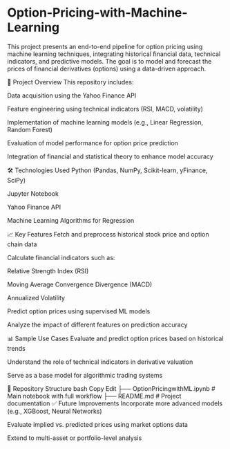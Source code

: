 # Option-Pricing-with-Machine-Learning
This project presents an end-to-end pipeline for option pricing using machine learning techniques, integrating historical financial data, technical indicators, and predictive models. The goal is to model and forecast the prices of financial derivatives (options) using a data-driven approach.

📌 Project Overview
This repository includes:

Data acquisition using the Yahoo Finance API

Feature engineering using technical indicators (RSI, MACD, volatility)

Implementation of machine learning models (e.g., Linear Regression, Random Forest)

Evaluation of model performance for option price prediction

Integration of financial and statistical theory to enhance model accuracy

🛠️ Technologies Used
Python (Pandas, NumPy, Scikit-learn, yFinance, SciPy)

Jupyter Notebook

Yahoo Finance API

Machine Learning Algorithms for Regression

📈 Key Features
Fetch and preprocess historical stock price and option chain data

Calculate financial indicators such as:

Relative Strength Index (RSI)

Moving Average Convergence Divergence (MACD)

Annualized Volatility

Predict option prices using supervised ML models

Analyze the impact of different features on prediction accuracy

📊 Sample Use Cases
Evaluate and predict option prices based on historical trends

Understand the role of technical indicators in derivative valuation

Serve as a base model for algorithmic trading systems

📁 Repository Structure
bash
Copy
Edit
├── OptionPricingwithML.ipynb      # Main notebook with full workflow
├── README.md                      # Project documentation
✅ Future Improvements
Incorporate more advanced models (e.g., XGBoost, Neural Networks)

Evaluate implied vs. predicted prices using market options data

Extend to multi-asset or portfolio-level analysis
